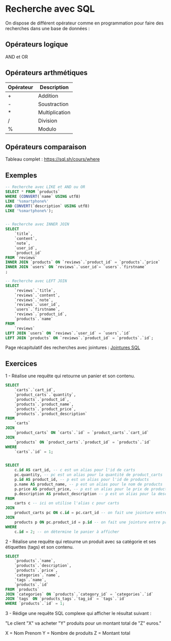 # Recherche avec SQL

On dispose de différent opérateur comme en programmation pour faire des recherches dans une base de données :


## Opérateurs logique 

AND et OR 

## Opérateurs arthmétiques 

| Opérateur | Description |
| --- | --- |
| + | Addition |
| - | Soustraction |
| * | Multiplication |
| / | Division |
| % | Modulo |

## Opérateurs comparaison 

Tableau complet : https://sql.sh/cours/where


## Exemples 

```sql
-- Recherche avec LIKE et AND ou OR
SELECT * FROM `products` 
WHERE (CONVERT(`name` USING utf8) 
LIKE '%smartphone%' 
AND CONVERT(`description` USING utf8) 
LIKE '%smartphone%');


-- Recherche avec INNER JOIN
SELECT 
    `title`, 
    `content`, 
    `note`, 
    `user_id`, 
    `product_id`
FROM `reviews`
INNER JOIN `products` ON `reviews`.`product_id` = `products`.`price`
INNER JOIN `users` ON `reviews`.`user_id`= `users`.`firstname`
;

-- Recherche avec LEFT JOIN
SELECT
    `reviews`.`title`,
    `reviews`.`content`,
    `reviews`.`note`,
    `reviews`.`user_id`,
    `users`.`firstname`,
    `reviews`.`product_id`,
    `products`.`name`
FROM
    `reviews`
LEFT JOIN `users` ON `reviews`.`user_id` = `users`.`id`
LEFT JOIN `products` ON `reviews`.`product_id` = `products`.`id`;
```

Page récapitulatif des recherches avec jointures : [Jointures SQL](https://sql.sh/cours/jointures)


## Exercices

1 - Réalise une requête qui retourne un panier et son contenu.

```sql
SELECT
    `carts`.`cart_id`,
    `product_carts`.`quantity`,
    `products`.`product_id`,
    `products`.`product_name`,
    `products`.`product_price`,
    `products`.`product_description`
FROM
    `carts`
JOIN
    `product_carts` ON `carts`.`id` = `product_carts`.`cart_id`
JOIN
    `products` ON `product_carts`.`product_id` = `products`.`id`
WHERE
    `carts`.`id` = 1; 


SELECT
    c.id AS cart_id, -- c est un alias pour l'id de carts
    pc.quantity, -- pc est un alias pour la quantité de product_carts
    p.id AS product_id, -- p est un alias pour l'id de products
    p.name AS product_name, -- p est un alias pour le nom de products
    p.price AS product_price, -- p est un alias pour le prix de products
    p.description AS product_description -- p est un alias pour la description de products
FROM
    carts c -- ici on utilise l'alias c pour carts
JOIN
    product_carts pc ON c.id = pc.cart_id -- on fait une jointure entre carts et product_carts
JOIN
    products p ON pc.product_id = p.id -- on fait une jointure entre product_carts et products
WHERE
    c.id = 2; -- on détermine le panier à afficher
```

2 - Réalise une requête qui retourne un produit avec sa catégorie et ses étiquettes (tags) et son contenu.

```sql
SELECT 
    `products`.`name`,
    `products`.`description`,
    `products`.`price`,
    `categories`.`name`,
    `tags`.`name`,
    `products`.`id`
FROM `products`
JOIN `categories` ON `products`.`category_id` = `categories`.`id`
JOIN `tags` ON `products_tags`.`tag_id` = `tags`.`id`
WHERE `products`.`id` = 1;
```

3 - Rédige une requête SQL complexe qui afficher le résultat suivant :

"Le client "X" va acheter "Y" produits pour un montant total de "Z" euros."

X = Nom Prenom
Y = Nombre de produits
Z = Montant total
